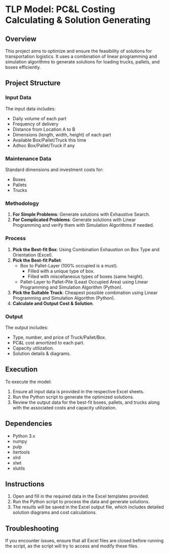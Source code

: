 # TLP Model: PC&L Costing Calculating & Solution Generating

## Overview

This project aims to optimize and ensure the feasibility of solutions for transportation logistics. It uses a combination of linear programming and simulation algorithms to generate solutions for loading trucks, pallets, and boxes efficiently.

## Project Structure

### Input Data

The input data includes:
- Daily volume of each part
- Frequency of delivery
- Distance from Location A to B
- Dimensions (length, width, height) of each part
- Available Box/Pallet/Truck this time
- Adhoc Box/Pallet/Truck if any

### Maintenance Data

Standard dimensions and investment costs for:
- Boxes
- Pallets
- Trucks

### Methodology

1. **For Simple Problems**: Generate solutions with Exhaustive Search.
2. **For Complicated Problems**: Generate solutions with Linear Programming and verify them with Simulation Algorithms if needed.

### Process

1. **Pick the Best-fit Box**: Using Combination Exhaustion on Box Type and Orientation (Excel).
2. **Pick the Best-fit Pallet**: 
   - Box to Pallet-Layer (100% occupied is a must).
     - Filled with a unique type of box.
     - Filled with miscellaneous types of boxes (same height).
   - Pallet-Layer to Pallet-Pile (Least Occupied Area) using Linear Programming and Simulation Algorithm (Python).
3. **Pick the Suitable Truck**: Cheapest possible combination using Linear Programming and Simulation Algorithm (Python).
4. **Calculate and Output Cost & Solution**.

### Output

The output includes:
- Type, number, and price of Truck/Pallet/Box.
- PC&L cost amortized to each part.
- Capacity utilization.
- Solution details & diagrams.

## Execution

To execute the model:
1. Ensure all input data is provided in the respective Excel sheets.
2. Run the Python script to generate the optimized solutions.
3. Review the output data for the best-fit boxes, pallets, and trucks along with the associated costs and capacity utilization.

## Dependencies

- Python 3.x
- numpy
- pulp
- itertools
- xlrd
- xlwt
- xlutils

## Instructions

1. Open and fill in the required data in the Excel templates provided.
2. Run the Python script to process the data and generate solutions.
3. The results will be saved in the Excel output file, which includes detailed solution diagrams and cost calculations.

## Troubleshooting

If you encounter issues, ensure that all Excel files are closed before running the script, as the script will try to access and modify these files.
